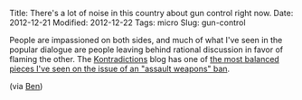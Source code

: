 Title: There's a lot of noise in this country about gun control right now.
Date: 2012-12-21
Modified: 2012-12-22
Tags: micro
Slug: gun-control

People are impassioned on both sides, and much of what I've seen in the popular dialogue are people leaving behind rational discussion in favor of flaming the other. The [Kontradictions](https://kontradictions.wordpress.com/) blog has one of [the most balanced pieces I've seen on the issue of an "assault weapons" ban](https://kontradictions.wordpress.com/2012/08/09/why-not-renew-the-assault-weapons-ban-well-ill-tell-you/).

(via [Ben](http://ben.pfi-usa.com/2012/12/an-article-ive-been-meaning-to-write/))
